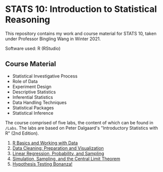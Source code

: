 # STATS 10: Introduction to Statistical Reasoning

This repository contains my work and course material for STATS 10, taken under Professor Bingling Wang in Winter 2021. 

Software used: R (RStudio)

## Course Material

- Statistical Investigative Process
- Role of Data
- Experiment Design
- Descriptive Statistics
- Inferential Statistics
- Data Handling Techniques
- Statistical Packages
- Statistical Inference

The course comprised of five labs, the content of which can be found in `/Labs`. The labs are based on Peter Dalgaard's "Introductory Statistics with R" (2nd Edition).

1. [R Basics and Working with Data](/Labs/Lab%201/)
2. [Data Cleaning: Preparation and Visualization](/Labs/Lab%202/)
3. [Linear Regression, Probability, and Sampling](/Labs/Lab%203/)
4. [Simulation, Sampling, and the Central Limit Theorem](/Labs/Lab%204/)
5. [Hypothesis Testing Bonanza!](/Labs/Lab%205/)